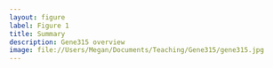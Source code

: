 ```yaml
---
layout: figure
label: Figure 1
title: Summary
description: Gene315 overview
image: file://Users/Megan/Documents/Teaching/Gene315/gene315.jpg
---
```

